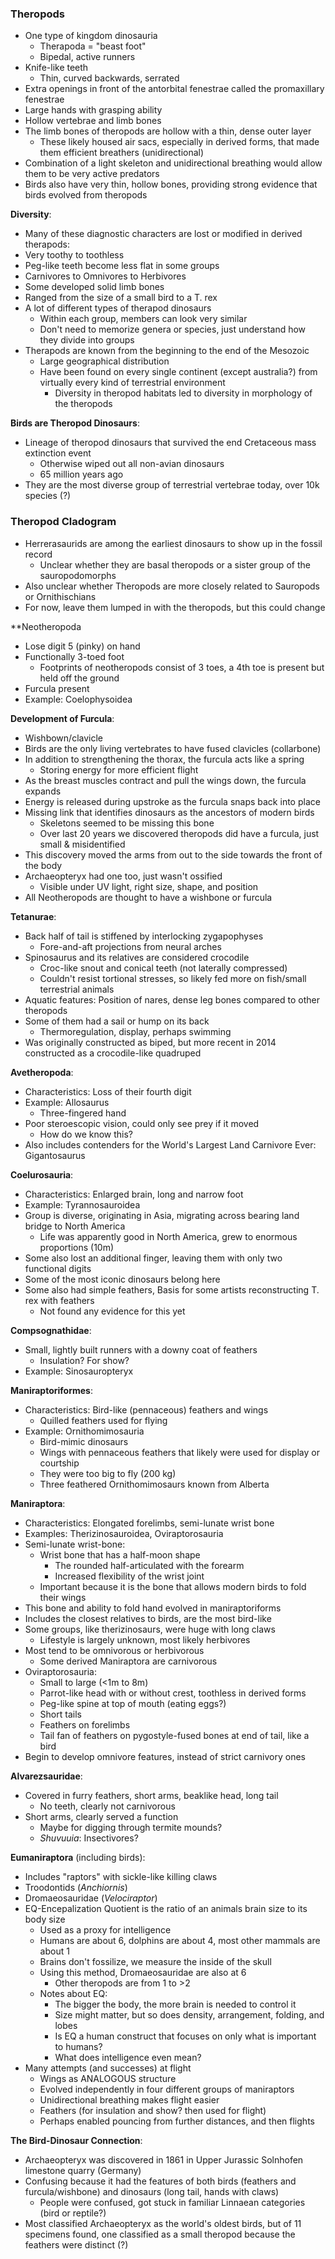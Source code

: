 ### Theropods
 - One type of kingdom dinosauria
	 - Therapoda = "beast foot"
	 - Bipedal, active runners
 - Knife-like teeth
	 - Thin, curved backwards, serrated
 - Extra openings in front of the antorbital fenestrae called the promaxillary fenestrae
 - Large hands with grasping ability
 - Hollow vertebrae and limb bones
 - The limb bones of theropods are hollow with a thin, dense outer layer
	 - These likely housed air sacs, especially in derived forms, that made them efficient breathers (unidirectional)
 - Combination of a light skeleton and unidirectional breathing would allow them to be very active predators
 - Birds also have very thin, hollow bones, providing strong evidence that birds evolved from theropods

**Diversity**:
 - Many of these diagnostic characters are lost or modified in derived therapods:
 - Very toothy to toothless
 - Peg-like teeth become less flat in some groups
 - Carnivores to Omnivores to Herbivores
 - Some developed solid limb bones
 - Ranged from the size of a small bird to a T. rex
 - A lot of different types of therapod dinosaurs
	 - Within each group, members can look very similar
	 - Don't need to memorize genera or species, just understand how they divide into groups
 - Therapods are known from the beginning to the end of the Mesozoic
	 - Large geographical distribution
	 - Have been found on every single continent (except australia?) from virtually every kind of terrestrial environment
		 - Diversity in theropod habitats led to diversity in morphology of the theropods

**Birds are Theropod Dinosaurs**:
 - Lineage of theropod dinosaurs that survived the end Cretaceous mass extinction event
	 - Otherwise wiped out all non-avian dinosaurs
	 - 65 million years ago
 - They are the most diverse group of terrestrial vertebrae today, over 10k species (?)

### Theropod Cladogram
 - Herrerasaurids are among the earliest dinosaurs to show up in the fossil record
	 - Unclear whether they are basal theropods or a sister group of the sauropodomorphs
 - Also unclear whether Theropods are more closely related to Sauropods or Ornithischians
 - For now, leave them lumped in with the theropods, but this could change

**Neotheropoda
 - Lose digit 5 (pinky) on hand
 - Functionally 3-toed foot
	 - Footprints of neotheropods consist of 3 toes, a 4th toe is present but held off the ground
 - Furcula present
 - Example: Coelophysoidea

**Development of Furcula**:
 - Wishbown/clavicle
 - Birds are the only living vertebrates to have fused clavicles (collarbone)
 - In addition to strengthening the thorax, the furcula acts like a spring
	 - Storing energy for more efficient flight
 - As the breast muscles contract and pull the wings down, the furcula expands
 - Energy is released during upstroke as the furcula snaps back into place
 - Missing link that identifies dinosaurs as the ancestors of modern birds
	 - Skeletons seemed to be missing this bone
	 - Over last 20 years we discovered theropods did have a furcula, just small & misidentified
 - This discovery moved the arms from out to the side towards the front of the body
 - Archaeopteryx had one too, just wasn't ossified
	 - Visible under UV light, right size, shape, and position
 - All Neotheropods are thought to have a wishbone or furcula

**Tetanurae**:
 - Back half of tail is stiffened by interlocking zygapophyses
	 - Fore-and-aft projections from neural arches
 - Spinosaurus and its relatives are considered crocodile
	 - Croc-like snout and conical teeth (not laterally compressed)
	 - Couldn't resist tortional stresses, so likely fed more on fish/small terrestrial animals
 - Aquatic features: Position of nares, dense leg bones compared to other theropods
 - Some of them had a sail or hump on its back
	 - Thermoregulation, display, perhaps swimming
 - Was originally constructed as biped, but more recent in 2014 constructed as a crocodile-like quadruped

**Avetheropoda**:
 - Characteristics: Loss of their fourth digit
 - Example: Allosaurus
	 - Three-fingered hand
 - Poor steroescopic vision, could only see prey if it moved
	 - How do we know this?
 - Also includes contenders for the World's Largest Land Carnivore Ever: Gigantosaurus

**Coelurosauria**:
 - Characteristics: Enlarged brain, long and narrow foot
 - Example: Tyrannosauroidea
 - Group is diverse, originating in Asia, migrating across bearing land bridge to North America
	 - Life was apparently good in North America, grew to enormous proportions (10m)
 - Some also lost an additional finger, leaving them with only two functional digits
 - Some of the most iconic dinosaurs belong here
 - Some also had simple feathers, Basis for some artists reconstructing T. rex with feathers
	 - Not found any evidence for this yet

**Compsognathidae**:
 - Small, lightly built runners with a downy coat of feathers
	 - Insulation? For show?
 - Example: Sinosauropteryx

**Maniraptoriformes**:
 - Characteristics: Bird-like (pennaceous) feathers and wings
	 - Quilled feathers used for flying
 - Example: Ornithomimosauria
	 - Bird-mimic dinosaurs
	 - Wings with pennaceous feathers that likely were used for display or courtship
	 - They were too big to fly (200 kg)
	 - Three feathered Ornithomimosaurs known from Alberta

**Maniraptora**:
 - Characteristics: Elongated forelimbs, semi-lunate wrist bone
 - Examples: Therizinosauroidea, Oviraptorosauria
 - Semi-lunate wrist-bone:
	 - Wrist bone that has a half-moon shape
		 - The rounded half-articulated with the forearm
		 - Increased flexibility of the wrist joint
	 - Important because it is the bone that allows modern birds to fold their wings
 - This bone and ability to fold hand evolved in maniraptoriforms
 - Includes the closest relatives to birds, are the most bird-like
 - Some groups, like therizinosaurs, were huge with long claws
	 - Lifestyle is largely unknown, most likely herbivores
 - Most tend to be omnivorous or herbivorous
	 - Some derived Maniraptora are carnivorous
 - Oviraptorosauria:
	 - Small to large (<1m to 8m)
	 - Parrot-like head with or without crest, toothless in derived forms
	 - Peg-like spine at top of mouth (eating eggs?)
	 - Short tails
	 - Feathers on forelimbs
	 - Tail fan of feathers on pygostyle-fused bones at end of tail, like a bird
 - Begin to develop omnivore features, instead of strict carnivory ones

**Alvarezsauridae**:
 - Covered in furry feathers, short arms, beaklike head, long tail
	 - No teeth, clearly not carnivorous
 - Short arms, clearly served a function
	 - Maybe for digging through termite mounds?
	 - *Shuvuuia*: Insectivores?

**Eumaniraptora** (including birds):
 - Includes "raptors" with sickle-like killing claws
 - Troodontids (*Anchiornis*)
 - Dromaeosauridae (*Velociraptor*)
 - EQ-Encepalization Quotient is the ratio of an animals brain size to its body size
	 - Used as a proxy for intelligence
	 - Humans are about 6, dolphins are about 4, most other mammals are about 1
	 - Brains don't fossilize, we measure the inside of the skull
	 - Using this method, Dromaeosauridae are also at 6
		 - Other theropods are from 1 to >2
	 - Notes about EQ:
		 - The bigger the body, the more brain is needed to control it
		 - Size might matter, but so does density, arrangement, folding, and lobes
		 - Is EQ a human construct that focuses on only what is important to humans?
		 - What does intelligence even mean?
 - Many attempts (and successes) at flight
	 - Wings as ANALOGOUS structure
	 - Evolved independently in four different groups of maniraptors
	 - Unidirectional breathing makes flight easier
	 - Feathers (for insulation and show? then used for flight)
	 - Perhaps enabled pouncing from further distances, and then flights

**The Bird-Dinosaur Connection**:
 - Archaeopteryx was discovered in 1861 in Upper Jurassic Solnhofen limestone quarry (Germany)
 - Confusing because it had the features of both birds (feathers and furcula/wishbone) and dinosaurs (long tail, hands with claws)
	 - People were confused, got stuck in familiar Linnaean categories (bird or reptile?)
 - Most classified Archaeopteryx as the world's oldest birds, but of 11 specimens found, one classified as a small theropod because the feathers were distinct (?)
